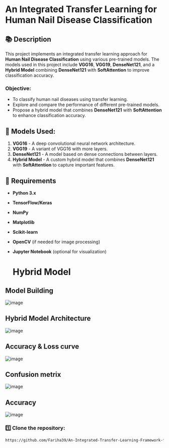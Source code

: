 # An Integrated Transfer Learning for Human Nail Disease Classification

## 📚 Description  
This project implements an integrated transfer learning approach for **Human Nail Disease Classification** using various pre-trained models. The models used in this project include **VGG16**, **VGG19**, **DenseNet121**, and a **Hybrid Model** combining **DenseNet121** with **SoftAttention** to improve classification accuracy.

### Objective:
- To classify human nail diseases using transfer learning.
- Explore and compare the performance of different pre-trained models.
- Propose a hybrid model that combines **DenseNet121** with **SoftAttention** to enhance classification accuracy.

## 🧠 Models Used:
1. **VGG16** - A deep convolutional neural network architecture.
2. **VGG19** - A variant of VGG16 with more layers.
3. **DenseNet121** - A model based on dense connections between layers.
4. **Hybrid Model** - A custom hybrid model that combines **DenseNet121** with **SoftAttention** to capture important features.

## 🔧 Requirements
- **Python 3.x**
- **TensorFlow/Keras**
- **NumPy**
- **Matplotlib**
- **Scikit-learn**
- **OpenCV** (if needed for image processing)
- **Jupyter Notebook** (optional for visualization)

  # Hybrid Model

## Model Building
![image](https://github.com/user-attachments/assets/3fd2c35e-eeef-4382-b74f-0132cbb52c0a)
## Hybrid Model Architecture
![image](https://github.com/user-attachments/assets/ce1acc20-a792-4dc3-965c-171643d45fac)
## Accuracy & Loss curve 
![image](https://github.com/user-attachments/assets/d5cd5afd-22ed-4616-a747-42f5823dfd94)
## Confusion metrix
![image](https://github.com/user-attachments/assets/8d3570bc-3832-4fa1-a137-992033358ac4)
## Accuracy
![image](https://github.com/user-attachments/assets/c437b3c9-2959-4c89-a2cb-880de3f0ef40)

### 1️⃣ Clone the repository:
```bash
https://github.com/Fariha39/An-Integrated-Transfer-Learning-Framework-for-Human-Nail-Disease-Classificatione.git

